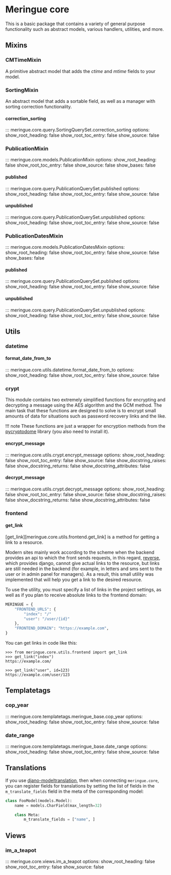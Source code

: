 # Meringue core

This is a basic package that contains a variety of general purpose functionality such as abstract models, various handlers, utilities, and more.


## Mixins

### CMTimeMixin

A primitive abstract model that adds the _ctime_ and _mtime_ fields to your model.


### SortingMixin

An abstract model that adds a sortable field, as well as a manager with sorting correction functionality.


#### correction_sorting

::: meringue.core.query.SortingQuerySet.correction_sorting
	options:
		show_root_heading: false
		show_root_toc_entry: false
		show_source: false


### PublicationMixin

::: meringue.core.models.PublicationMixin
	options:
		show_root_heading: false
		show_root_toc_entry: false
		show_source: false
		show_bases: false


#### published

::: meringue.core.query.PublicationQuerySet.published
	options:
		show_root_heading: false
		show_root_toc_entry: false
		show_source: false


#### unpublished

::: meringue.core.query.PublicationQuerySet.unpublished
	options:
		show_root_heading: false
		show_root_toc_entry: false
		show_source: false


### PublicationDatesMixin

::: meringue.core.models.PublicationDatesMixin
	options:
		show_root_heading: false
		show_root_toc_entry: false
		show_source: false
		show_bases: false


#### published

::: meringue.core.query.PublicationQuerySet.published
	options:
		show_root_heading: false
		show_root_toc_entry: false
		show_source: false


#### unpublished

::: meringue.core.query.PublicationQuerySet.unpublished
	options:
		show_root_heading: false
		show_root_toc_entry: false
		show_source: false


## Utils


### datetime

#### format_date_from_to

::: meringue.core.utils.datetime.format_date_from_to
	options:
		show_root_heading: false
		show_root_toc_entry: false
		show_source: false


### crypt

This module contains two extremely simplified functions for encrypting and decrypting a message using the AES algorithm and the GCM method. The main task that these functions are designed to solve is to encrypt small amounts of data for situations such as password recovery links and the like.

!!! note
	These functions are just a wrapper for encryption methods from the [pycryptodome](https://www.pycryptodome.org/) library (you also need to install it).


#### encrypt_message

::: meringue.core.utils.crypt.encrypt_message
	options:
		show_root_heading: false
		show_root_toc_entry: false
		show_source: false
		show_docstring_raises: false
		show_docstring_returns: false
		show_docstring_attributes: false

#### decrypt_message

::: meringue.core.utils.crypt.decrypt_message
	options:
		show_root_heading: false
		show_root_toc_entry: false
		show_source: false
		show_docstring_raises: false
		show_docstring_returns: false
		show_docstring_attributes: false

### frontend

#### get_link

[get_link][meringue.core.utils.frontend.get_link] is a method for getting a link to a resource.

Modern sites mainly work according to the scheme when the backend provides an api to which the front sends requests, in this regard, [reverse](https://docs.djangoproject.com/en/4.2/ref/urlresolvers/#reverse), which provides django, cannot give actual links to the resource, but links are still needed in the backend (for example, in letters and sms sent to the user or in admin panel for managers). As a result, this small utility was implemented that will help you get a link to the desired resource.

To use the utility, you must specify a list of links in the project settings, as well as if you plan to receive absolute links to the frontend domain:

```py title="settings.py"
MERINGUE = {
    "FRONTEND_URLS": {
        "index": "/"
        "user": "/user/{id}"
    },
    "FRONTEND_DOMAIN": "https://example.com",
}
```

You can get links in code like this:

```pycon
>>> from meringue.core.utils.frontend import get_link
>>> get_link("index")
https://example.com/

>>> get_link("user", id=123)
https://example.com/user/123
```


## Templatetags


### cop_year

::: meringue.core.templatetags.meringue_base.cop_year
	options:
		show_root_heading: false
		show_root_toc_entry: false
		show_source: false


### date_range

::: meringue.core.templatetags.meringue_base.date_range
	options:
		show_root_heading: false
		show_root_toc_entry: false
		show_source: false


## Translations

If you use [djano-modeltranslation](https://django-modeltranslation.readthedocs.io/en/latest/), then when connecting `meringue.core`, you can register fields for translations by setting the list of fields in the `m_translate_fields` field in the meta of the corresponding model:

```py
class FooModel(models.Model):
    name = models.CharField(max_length=32)

    class Meta:
        m_translate_fields = ["name", ]
```


## Views


### im_a_teapot

::: meringue.core.views.im_a_teapot
	options:
		show_root_heading: false
		show_root_toc_entry: false
		show_source: false
